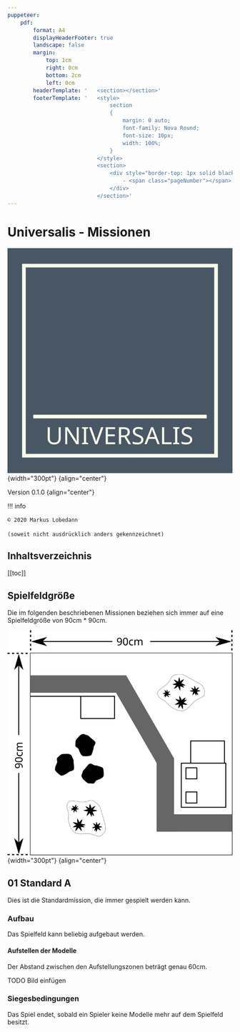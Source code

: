 ```yaml
---
puppeteer:
    pdf:
        format: A4
        displayHeaderFooter: true
        landscape: false
        margin:
            top: 1cm
            right: 0cm
            bottom: 2cm
            left: 0cm
        headerTemplate: '   <section></section>'
        footerTemplate: '   <style>
                                section
                                {
                                    margin: 0 auto;
                                    font-family: Nova Round;
                                    font-size: 10px;
                                    width: 100%;
                                }
                            </style>
                            <section>
                                <div style="border-top: 1px solid black; text-align: center; padding-top: 0.3cm">
                                    - <span class="pageNumber"></span> -
                                </div>
                            </section>'
---
```


# Universalis - Missionen

![logo](../Grafiken/logo.svg){width="300pt"} {align="center"}

Version 0.1.0 {align="center"}

!!! info

    © 2020 Markus Lobedann
    
    (soweit nicht ausdrücklich anders gekennzeichnet)

## Inhaltsverzeichnis

[[toc]]

## Spielfeldgröße

Die im folgenden beschriebenen Missionen beziehen sich immer auf eine Spielfeldgröße von 90cm * 90cm.

![spielfeld](Grafiken/Abbildungen/spielfeld.svg){width="300pt"} {align="center"}

## 01 Standard A

Dies ist die Standardmission, die immer gespielt werden kann.

### Aufbau

Das Spielfeld kann beliebig aufgebaut werden.

#### Aufstellen der Modelle

Der Abstand zwischen den Aufstellungszonen beträgt genau 60cm.

TODO Bild einfügen

### Siegesbedingungen

Das Spiel endet, sobald ein Spieler keine Modelle mehr auf dem Spielfeld besitzt.
